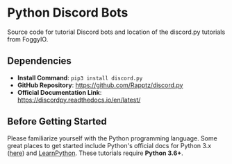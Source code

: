 # Python Discord Bots
Source code for tutorial Discord bots and location of the discord.py tutorials from FoggyIO.

## Dependencies 
- **Install Command**: `pip3 install discord.py`
- **GitHub Repository**: https://github.com/Rapptz/discord.py
- **Official Documentation Link**: https://discordpy.readthedocs.io/en/latest/

## Before Getting Started
Please familiarize yourself with the Python programming language.
Some great places to get started include Python's official docs for Python 3.x ([here](https://docs.python.org/3/)) and [LearnPython](https://www.learnpython.org/).
These tutorials require __Python 3.6+__.

